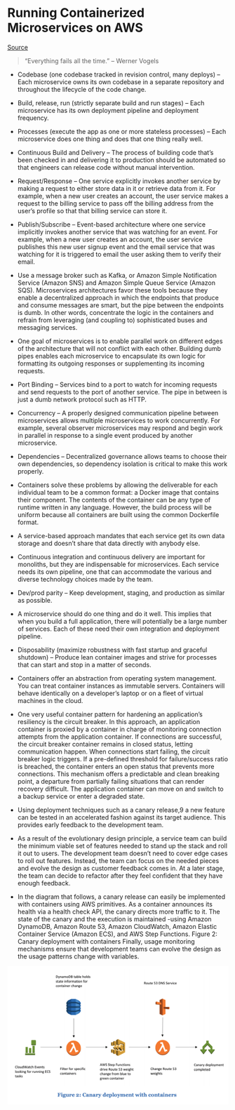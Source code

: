 # Running Containerized Microservices on AWS

[Source](https://d1.awsstatic.com/whitepapers/DevOps/running-containerized-microservices-on-aws.pdf)

> “Everything fails all the time.” – Werner Vogels

* Codebase (one codebase tracked in revision control, many deploys) – Each microservice owns its own codebase in a separate repository and throughout the lifecycle of the code change.

* Build, release, run (strictly separate build and run stages) – Each microservice has its own deployment pipeline and deployment frequency.

* Processes (execute the app as one or more stateless processes) – Each microservice does one thing and does that one thing really well.

* Continuous Build and Delivery – The process of building code that’s been checked in and delivering it to production should be automated so that engineers can release code without manual intervention.

* Request/Response – One service explicitly invokes another service by making a request to either store data in it or retrieve data from it. For example, when a new user creates an account, the user service makes a request to the billing service to pass off the billing address from the user’s profile so that that billing service can store it.

* Publish/Subscribe – Event-based architecture where one service implicitly invokes another service that was watching for an event. For example, when a new user creates an account, the user service publishes this new user signup event and the email service that was watching for it is triggered to email the user asking them to verify their email.

* Use a message broker such as Kafka, or Amazon Simple Notification Service (Amazon SNS) and Amazon Simple Queue Service (Amazon SQS). Microservices architectures favor these tools because they enable a decentralized approach in which the endpoints that produce and consume messages are smart, but the pipe between the endpoints is dumb. In other words, concentrate the logic in the containers and refrain from leveraging (and coupling to) sophisticated buses and messaging services.

* One goal of microservices is to enable parallel work on different edges of the architecture that will not conflict with each other. Building dumb pipes enables each microservice to encapsulate its own logic for formatting its outgoing responses or supplementing its incoming requests.

* Port Binding – Services bind to a port to watch for incoming requests and send requests to the port of another service. The pipe in between is just a dumb network protocol such as HTTP.

* Concurrency – A properly designed communication pipeline between microservices allows multiple microservices to work concurrently. For example, several observer microservices may respond and begin work in parallel in response to a single event produced by another microservice.

* Dependencies – Decentralized governance allows teams to choose their own dependencies, so dependency isolation is critical to make this work properly.

* Containers solve these problems by allowing the deliverable for each individual team to be a common format: a Docker image that contains their component. The contents of the container can be any type of runtime written in any language. However, the build process will be uniform because all containers are built using the common Dockerfile format.

* A service-based approach mandates that each service get its own data storage and doesn’t share that data directly with anybody else.

* Continuous integration and continuous delivery are important for monoliths, but they are indispensable for microservices. Each service needs its own pipeline, one that can accommodate the various and diverse technology choices made by the team.

* Dev/prod parity – Keep development, staging, and production as similar as possible.

* A microservice should do one thing and do it well. This implies that when you build a full application, there will potentially be a large number of services. Each of these need their own integration and deployment pipeline.

* Disposability (maximize robustness with fast startup and graceful shutdown) – Produce lean container images and strive for processes that can start and stop in a matter of seconds.

* Containers offer an abstraction from operating system management. You can treat container instances as immutable servers. Containers will behave identically on a developer’s laptop or on a fleet of virtual machines in the cloud.

* One very useful container pattern for hardening an application’s resiliency is the circuit breaker. In this approach, an application container is proxied by a container in charge of monitoring connection attempts from the application container. If connections are successful, the circuit breaker container remains in closed status, letting communication happen. When connections start failing, the circuit breaker logic triggers. If a pre-defined threshold for failure/success ratio is breached, the container enters an open status that prevents more connections. This mechanism offers a predictable and clean breaking point, a departure from partially failing situations that can render recovery difficult. The application container can move on and switch to a backup service or enter a degraded state.

* Using deployment techniques such as a canary release,9 a new feature can be tested in an accelerated fashion against its target audience. This provides early feedback to the development team.

* As a result of the evolutionary design principle, a service team can build the minimum viable set of features needed to stand up the stack and roll it out to users. The development team doesn’t need to cover edge cases to roll out features. Instead, the team can focus on the needed pieces and evolve the design as customer feedback comes in. At a later stage, the team can decide to refactor after they feel confident that they have enough feedback.

* In the diagram that follows, a canary release can easily be implemented with containers using AWS primitives. As a container announces its health via a health check API, the canary directs more traffic to it. The state of the canary and the execution is maintained -using Amazon DynamoDB, Amazon Route 53, Amazon CloudWatch, Amazon Elastic Container Service (Amazon ECS), and AWS Step Functions. Figure 2: Canary deployment with containers Finally, usage monitoring mechanisms ensure that development teams can evolve the design as the usage patterns change with variables.

![Canary](./images/canary.png)

